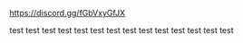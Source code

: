 https://discord.gg/fGbVxyGfJX

test test test test test test test test test test test test test test